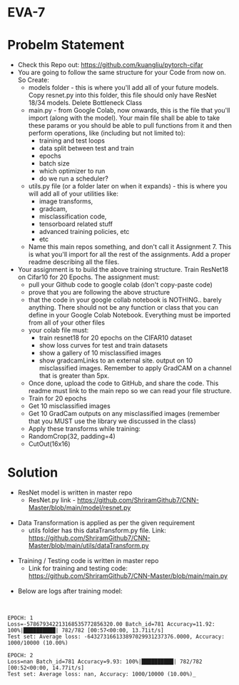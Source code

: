 # EVA-7

# Probelm Statement

* Check this Repo out: https://github.com/kuangliu/pytorch-cifar  
* You are going to follow the same structure for your Code from now on. So Create:
  * models folder - this is where you'll add all of your future models. Copy resnet.py into this folder, this file should only have ResNet 18/34 models. Delete Bottleneck Class
  * main.py - from Google Colab, now onwards, this is the file that you'll import (along with the model). Your main file shall be able to take these params or you should be able to pull functions from it and then perform operations, like (including but not limited to):
    * training and test loops
    * data split between test and train
    * epochs
    * batch size
    * which optimizer to run
    * do we run a scheduler?
  * utils.py file (or a folder later on when it expands) - this is where you will add all of your utilities like:
    * image transforms,
    * gradcam,
    * misclassification code,
    * tensorboard related stuff
    * advanced training policies, etc
    * etc
  * Name this main repos something, and don't call it Assignment 7. This is what you'll import for all the rest of the assignments. Add a proper readme describing all the files. 
* Your assignment is to build the above training structure. Train ResNet18 on Cifar10 for 20 Epochs. The assignment must:
  * pull your Github code to google colab (don't copy-paste code)
  * prove that you are following the above structure
  * that the code in your google collab notebook is NOTHING.. barely anything. There should not be any function or class that you can define in your Google Colab Notebook. Everything must be imported from all of your other files
  * your colab file must:
    * train resnet18 for 20 epochs on the CIFAR10 dataset
    * show loss curves for test and train datasets
    * show a gallery of 10 misclassified images
    * show gradcamLinks to an external site. output on 10 misclassified images. Remember to apply GradCAM on a channel that is greater than 5px.
  * Once done, upload the code to GitHub, and share the code. This readme must link to the main repo so we can read your file structure. 
  * Train for 20 epochs
  * Get 10 misclassified images
  * Get 10 GradCam outputs on any misclassified images (remember that you MUST use the library we discussed in the class)
  * Apply these transforms while training:
  * RandomCrop(32, padding=4)
  * CutOut(16x16)


# Solution

* ResNet model is written in master repo
  *  ResNet.py link - https://github.com/ShriramGithub7/CNN-Master/blob/main/model/resnet.py
  <br><br>
* Data Transformation is applied as per the given requirement
  * utils folder has this dataTransform.py file. Link: https://github.com/ShriramGithub7/CNN-Master/blob/main/utils/dataTransform.py
 <br><br>
* Training / Testing code is written in master repo
  * Link for training and testing code: https://github.com/ShriramGithub7/CNN-Master/blob/main/main.py
  <br>
* Below are logs after training model:
<br>
  
  
    EPOCH: 1
    Loss=-578679342213168535772856320.00 Batch_id=781 Accuracy=11.92: 100%|██████████| 782/782 [00:57<00:00, 13.71it/s]
    Test set: Average loss: -643273166133897029931237376.0000, Accuracy: 1000/10000 (10.00%)

    EPOCH: 2
    Loss=nan Batch_id=781 Accuracy=9.93: 100%|██████████| 782/782 [00:52<00:00, 14.77it/s]
    Test set: Average loss: nan, Accuracy: 1000/10000 (10.00%)_


  
